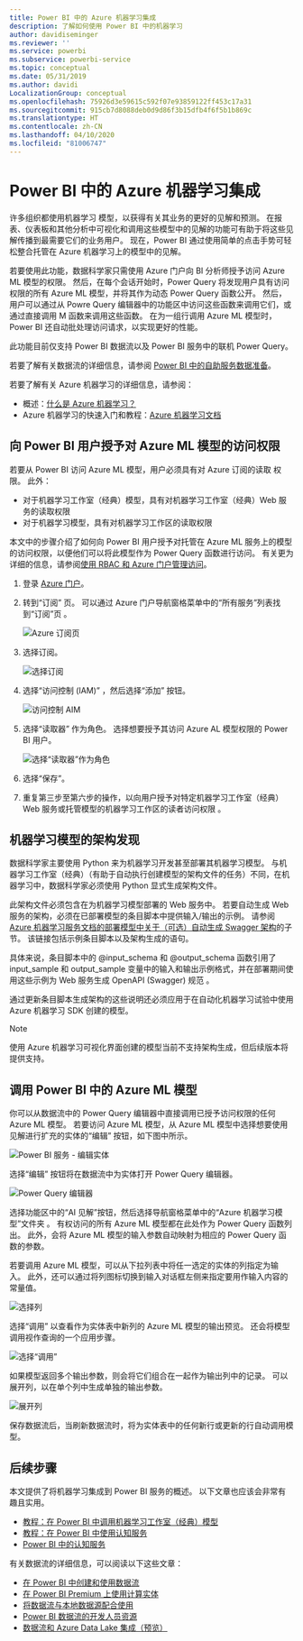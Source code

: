 ```yaml
---
title: Power BI 中的 Azure 机器学习集成
description: 了解如何使用 Power BI 中的机器学习
author: davidiseminger
ms.reviewer: ''
ms.service: powerbi
ms.subservice: powerbi-service
ms.topic: conceptual
ms.date: 05/31/2019
ms.author: davidi
LocalizationGroup: conceptual
ms.openlocfilehash: 75926d3e59615c592f07e93859122ff453c17a31
ms.sourcegitcommit: 915cb7d8088deb0d9d86f3b15dfb4f6f5b1b869c
ms.translationtype: HT
ms.contentlocale: zh-CN
ms.lasthandoff: 04/10/2020
ms.locfileid: "81006747"
---
```

# <a name="azure-machine-learning-integration-in-power-bi"></a>Power BI 中的 Azure 机器学习集成

许多组织都使用机器学习  模型，以获得有关其业务的更好的见解和预测。 在报表、仪表板和其他分析中可视化和调用这些模型中的见解的功能可有助于将这些见解传播到最需要它们的业务用户。  现在，Power BI 通过使用简单的点击手势可轻松整合托管在 Azure 机器学习上的模型中的见解。

若要使用此功能，数据科学家只需使用 Azure 门户向 BI 分析师授予访问 Azure ML 模型的权限。  然后，在每个会话开始时，Power Query 将发现用户具有访问权限的所有 Azure ML 模型，并将其作为动态 Power Query 函数公开。  然后，用户可以通过从 Powre Query 编辑器中的功能区中访问这些函数来调用它们，或通过直接调用 M 函数来调用这些函数。 在为一组行调用 Azure ML 模型时，Power BI 还自动批处理访问请求，以实现更好的性能。

此功能目前仅支持 Power BI 数据流以及 Power BI 服务中的联机 Power Query。

若要了解有关数据流的详细信息，请参阅 [Power BI 中的自助服务数据准备](service-dataflows-overview.md)。

若要了解有关 Azure 机器学习的详细信息，请参阅：

- 概述：[什么是 Azure 机器学习？](https://docs.microsoft.com/azure/machine-learning/service/overview-what-is-azure-ml)
- Azure 机器学习的快速入门和教程：[Azure 机器学习文档](https://docs.microsoft.com/azure/machine-learning/)

## <a name="granting-access-to-the-azure-ml-model-to-a-power-bi-user"></a>向 Power BI 用户授予对 Azure ML 模型的访问权限

若要从 Power BI 访问 Azure ML 模型，用户必须具有对 Azure 订阅的读取  权限。  此外：

- 对于机器学习工作室（经典）模型，具有对机器学习工作室（经典）Web 服务的读取权限 
- 对于机器学习模型，具有对机器学习工作区的读取权限 

本文中的步骤介绍了如何向 Power BI 用户授予对托管在 Azure ML 服务上的模型的访问权限，以便他们可以将此模型作为 Power Query 函数进行访问。  有关更为详细的信息，请参阅[使用 RBAC 和 Azure 门户管理访问](https://docs.microsoft.com/azure/role-based-access-control/role-assignments-portal)。

1. 登录 [Azure 门户](https://portal.azure.com)。

2. 转到“订阅”  页。 可以通过 Azure 门户导航窗格菜单中的“所有服务”列表找到“订阅”页   。

    ![Azure 订阅页](media/service-machine-learning-integration/machine-learning-integration_01.png)

3. 选择订阅。

    ![选择订阅](media/service-machine-learning-integration/machine-learning-integration_02.png)

4. 选择“访问控制 (IAM)”  ，然后选择“添加”  按钮。

    ![访问控制 AIM](media/service-machine-learning-integration/machine-learning-integration_03.png)

5. 选择“读取器”  作为角色。 选择想要授予其访问 Azure AL 模型权限的 Power BI 用户。

    ![选择“读取器”作为角色](media/service-machine-learning-integration/machine-learning-integration_04.png)

6. 选择“保存”。 

7. 重复第三步至第六步的操作，以向用户授予对特定机器学习工作室（经典）Web 服务或托管模型的机器学习工作区的读者访问权限   。


## <a name="schema-discovery-for-machine-learning-models"></a>机器学习模型的架构发现

数据科学家主要使用 Python 来为机器学习开发甚至部署其机器学习模型。  与机器学习工作室（经典）（有助于自动执行创建模型的架构文件的任务）不同，在机器学习中，数据科学家必须使用 Python 显式生成架构文件。

此架构文件必须包含在为机器学习模型部署的 Web 服务中。 若要自动生成 Web 服务的架构，必须在已部署模型的条目脚本中提供输入/输出的示例。 请参阅 [Azure 机器学习服务文档的部署模型中关于（可选）自动生成 Swagger 架构](https://docs.microsoft.com/azure/machine-learning/how-to-deploy-and-where#optional-define-model-web-service-schema)的子节。 该链接包括示例条目脚本以及架构生成的语句。 

具体来说，条目脚本中的 \@input_schema  和 \@output_schema  函数引用了 input_sample 和 output_sample 变量中的输入和输出示例格式，并在部署期间使用这些示例为 Web 服务生成 OpenAPI (Swagger) 规范   。

通过更新条目脚本生成架构的这些说明还必须应用于在自动化机器学习试验中使用 Azure 机器学习 SDK 创建的模型。

> [!NOTE]
> 使用 Azure 机器学习可视化界面创建的模型当前不支持架构生成，但后续版本将提供支持。 

## <a name="invoking-the-azure-ml-model-in-power-bi"></a>调用 Power BI 中的 Azure ML 模型

你可以从数据流中的 Power Query 编辑器中直接调用已授予访问权限的任何 Azure ML 模型。 若要访问 Azure ML 模型，从 Azure ML 模型中选择想要使用见解进行扩充的实体的“编辑”  按钮，如下图中所示。

![Power BI 服务 - 编辑实体](media/service-machine-learning-integration/machine-learning-integration_05.png)

选择“编辑”  按钮将在数据流中为实体打开 Power Query 编辑器。

![Power Query 编辑器](media/service-machine-learning-integration/machine-learning-integration_06.png)

选择功能区中的“AI 见解”按钮，然后选择导航窗格菜单中的“Azure 机器学习模型”文件夹   。 有权访问的所有 Azure ML 模型都在此处作为 Power Query 函数列出。 此外，会将 Azure ML 模型的输入参数自动映射为相应的 Power Query 函数的参数。

若要调用 Azure ML 模型，可以从下拉列表中将任一选定的实体的列指定为输入。 此外，还可以通过将列图标切换到输入对话框左侧来指定要用作输入内容的常量值。

![选择列](media/service-machine-learning-integration/machine-learning-integration_07.png)

选择“调用”  以查看作为实体表中新列的 Azure ML 模型的输出预览。 还会将模型调用视作查询的一个应用步骤。

![选择“调用”](media/service-machine-learning-integration/machine-learning-integration_08.png)

如果模型返回多个输出参数，则会将它们组合在一起作为输出列中的记录。 可以展开列，以在单个列中生成单独的输出参数。

![展开列](media/service-machine-learning-integration/machine-learning-integration_09.png)

保存数据流后，当刷新数据流时，将为实体表中的任何新行或更新的行自动调用模型。

## <a name="next-steps"></a>后续步骤

本文提供了将机器学习集成到 Power BI 服务的概述。 以下文章也应该会非常有趣且实用。 

* [教程：在 Power BI 中调用机器学习工作室（经典）模型](service-tutorial-invoke-machine-learning-model.md)
* [教程：在 Power BI 中使用认知服务](service-tutorial-use-cognitive-services.md)
* [Power BI 中的认知服务](service-cognitive-services.md)

有关数据流的详细信息，可以阅读以下这些文章：
* [在 Power BI 中创建和使用数据流](service-dataflows-create-use.md)
* [在 Power BI Premium 上使用计算实体](service-dataflows-computed-entities-premium.md)
* [将数据流与本地数据源配合使用](service-dataflows-on-premises-gateways.md)
* [Power BI 数据流的开发人员资源](service-dataflows-developer-resources.md)
* [数据流和 Azure Data Lake 集成（预览）](service-dataflows-azure-data-lake-integration.md)


